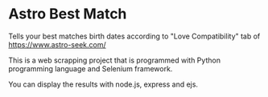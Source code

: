 # Astro Best Match
Tells your best matches birth dates according to "Love Compatibility" tab of https://www.astro-seek.com/

This is a web scrapping project that is programmed with Python programming language and Selenium framework.

You can display the results with node.js, express and ejs.